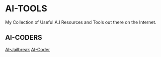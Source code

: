 # AI-TOOLS
My Collection of Useful A.I Resources and Tools out there on the Internet.

## AI-CODERS
[AI-Jailbreak](https://github.com/Sam2368/AI-Jailbreak)
[AI-Coder](https://github.com/Sam2368/AI-Coder)

